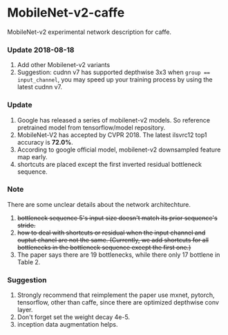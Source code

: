 # MobileNet-v2-caffe
MobileNet-v2 experimental network description for caffe.

### Update 2018-08-18
1. Add other Mobilenet-v2 variants
2. Suggestion: cudnn v7 has supported depthwise 3x3 when `group == input_channel`, you may speed up your training process by using the latest cudnn v7. 

### Update
1. Google has released a series of mobilenet-v2 models. So reference pretrained model from tensorflow/model repository.
2. MobileNet-V2 has accepted by CVPR 2018. The latest ilsvrc12 top1 accuracy is **72.0%**. 
3. According to google official model, mobilenet-v2 downsampled feature map early.
4. shortcuts are placed except the first inverted residual bottleneck sequence.

### Note
There are some unclear details about the network architechture.
1. ~~bottleneck sequence 5's input size doesn't match its prior sequence's stride.~~
2. ~~how to deal with shortcuts or residual when the input channel and ouptut chanel are not the same. (Currently, we add shortcuts for all bottlenecks in the bottleneck sequence except the first one.)~~
3. The paper says there are 19 bottlenecks, while there only 17 bottlene in Table 2. 

### Suggestion
1. Strongly recommend that reimplement the paper use mxnet, pytorch, tensorflow, other than caffe, since there are optimized depthwise conv layer. 
2. Don't forget set the weight decay 4e-5. 
3. inception data augmentation helps.
